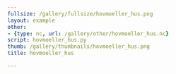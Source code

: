```yaml
---
fullsize: /gallery/fullsize/hovmoeller_hus.png
layout: example
other:
- {type: nc, url: /gallery/other/hovmoeller_hus.nc}
script: hovmoeller_hus.py
thumb: /gallery/thumbnails/hovmoeller_hus.png
title: hovmoeller_hus

---
```

